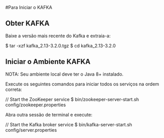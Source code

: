 #Para Iniciar o KAFKA

## Obter KAFKA
Baixe a versão mais recente do Kafka e extraia-a:

$ tar -xzf kafka_2.13-3.2.0.tgz
$ cd kafka_2.13-3.2.0

## Iniciar o Ambiente KAFKA

NOTA: Seu ambiente local deve ter o Java 8+ instalado.

Execute os seguintes comandos para iniciar todos os serviços na ordem correta:


// Start the ZooKeeper service
$ bin/zookeeper-server-start.sh config/zookeeper.properties

Abra outra sessão de terminal e execute:

// Start the Kafka broker service
$ bin/kafka-server-start.sh config/server.properties

